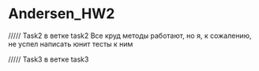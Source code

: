 # Andersen_HW2
/////
Task2 в ветке task2
Все круд методы работают, но я, к сожалению, не успел написать юнит тесты к ним

/////
Task3 в ветке task3
